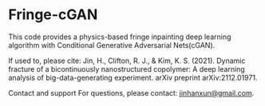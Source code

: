 # Fringe-cGAN

This code provides a physics-based fringe inpainting deep learning algorithm with Conditional Generative Adversarial Nets(cGAN). 

If used to, please cite:
Jin, H., Clifton, R. J., & Kim, K. S. (2021). Dynamic fracture of a bicontinuously nanostructured copolymer: A deep learning analysis of big-data-generating experiment. arXiv preprint arXiv:2112.01971.

Contact and support
For questions, please contact: jinhanxun@gmail.com.
